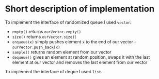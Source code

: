 # Short description of implementation
To implement the interface of randomized queue I used `vector`:
* `empty()` returns `ourVector.empty()`
* `size()` returns `ourVector.size()`
* `enqueue(x)` simply pushes element `x` to the end of our vector - `ourVector.push_back(x)`
* `sample()` returns random element from our vector
* `dequeue()` gives an element at random position, swaps it with the last element at our vector and removes the last element from our vector

To implement the interface of deque I used `list`. 
